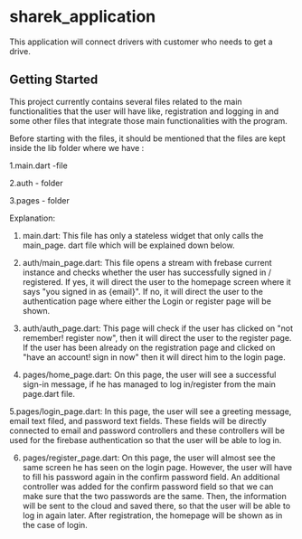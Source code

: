 # sharek_application

This application will connect drivers with customer who needs to get a drive.

## Getting Started

This project currently  contains several files related to the main functionalities that the user will have like, registration 
and logging in and some other files that integrate those main functionalities with the program.

Before starting with the files, it should be mentioned that the files are kept inside the lib folder where we have :

1.main.dart -file

2.auth - folder

3.pages - folder

Explanation:

1. main.dart:
 This file has only a stateless widget that only calls the main_page. dart file which will be explained down below.

2. auth/main_page.dart:
This file opens a stream with frebase current instance and checks whether the user has successfully signed in / registered. If yes, it will direct the user to the homepage 
screen where it says "you signed in as {email}". If no, it will direct the user to the authentication page where either the Login or register page will be shown.


3. auth/auth_page.dart:
This page will check if the user has clicked on "not remember! register now", then it will direct the user to the register page. If the user has been already on the registration page and clicked
on "have an account! sign in now" then it will direct him to the login page.	

4. pages/home_page.dart:
On this page, the user will see a successful sign-in message, if he has managed to log in/register from the main page.dart file.

5.pages/login_page.dart:
In this page, the user will see a greeting message, email text filed, and password text fields. These fields will be directly connected to email and password controllers and these controllers will
be used for the firebase authentication so that the user will be able to log in.

6. pages/register_page.dart:
On this page, the user will almost see the same screen he has seen on the login page. However, the user will have to fill his password again in the confirm password field. An additional controller was added for
the confirm password field so that we can make sure that the two passwords are the same. Then, the information will be sent to the cloud and saved there, so that the user will be able to log in again later.
After registration, the homepage will be shown as in the case of login.  

